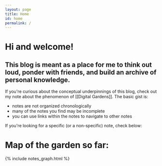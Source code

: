 ```yaml
---
layout: page
title: Home
id: home
permalink: /
---
```


# Hi and welcome!

## This blog is meant as a place for me to think out loud, ponder with friends, and build an archive of personal knowledge.

If you're curious about the conceptual underpinnings of this blog, check out my note about the phenomenon of [[Digital Gardens]]. The basic gist is:
- notes are not organized chronologically
- many of the notes you find may be incomplete
- you can use links within the notes to navigate to other notes

If you're looking for a specific (or a non-specific) note, check below:

# Map of the garden so far:

{% include notes_graph.html %}

<!-- <style>
  .wrapper {
    max-width: 46em;
  }
  .bord-it-up {
  	border-style: solid;
  	border-width: 2px;
  	border-color: #941c2f;
  }
</style> -->
